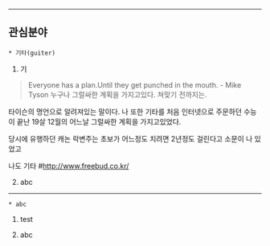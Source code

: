 ﻿---
관심분야  
---
	* 기타(guiter)
1. 기

> Everyone has a plan.Until they get punched in the mouth. - Mike Tyson
> 누구나 그럴싸한 계획을 가지고있다. 쳐맞기 전까지는.

타이슨의 명언으로 알려져있는 말이다. 
나 또한 기타를 처음 인터넷으로 주문하던 수능이 끝난 19살 12월의 어느날 그럴싸한 계획을 가지고있었다.

당시에 유행하던 캐논 락변주는 초보가 어느정도 치려면 2년정도 걸린다고 소문이 나 있었고 

나도 기타
#http://www.freebud.co.kr/

2. abc

---
	* abc

1. test

2. abc 